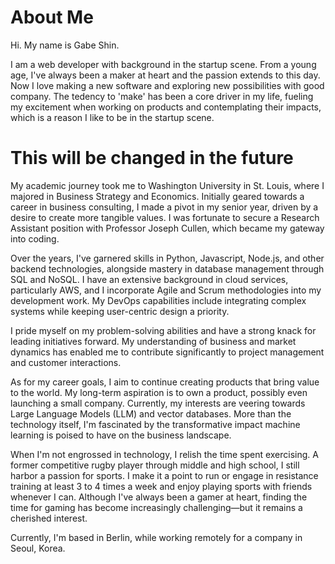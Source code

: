 # About Me

Hi. My name is Gabe Shin.

I am a web developer with background in the startup scene. From a young age, I've always been a maker at heart and the passion extends to this day. Now I love making a new software and exploring new possibilities with good company. The tedency to 'make' has been a core driver in my life, fueling my excitement when working on products and contemplating their impacts, which is a reason I like to be in the startup scene.

# This will be changed in the future

My academic journey took me to Washington University in St. Louis, where I majored in Business Strategy and Economics. Initially geared towards a career in business consulting, I made a pivot in my senior year, driven by a desire to create more tangible values. I was fortunate to secure a Research Assistant position with Professor Joseph Cullen, which became my gateway into coding.

Over the years, I've garnered skills in Python, Javascript, Node.js, and other backend technologies, alongside mastery in database management through SQL and NoSQL. I have an extensive background in cloud services, particularly AWS, and I incorporate Agile and Scrum methodologies into my development work. My DevOps capabilities include integrating complex systems while keeping user-centric design a priority.

I pride myself on my problem-solving abilities and have a strong knack for leading initiatives forward. My understanding of business and market dynamics has enabled me to contribute significantly to project management and customer interactions.

As for my career goals, I aim to continue creating products that bring value to the world. My long-term aspiration is to own a product, possibly even launching a small company. Currently, my interests are veering towards Large Language Models (LLM) and vector databases. More than the technology itself, I'm fascinated by the transformative impact machine learning is poised to have on the business landscape.

When I'm not engrossed in technology, I relish the time spent exercising. A former competitive rugby player through middle and high school, I still harbor a passion for sports. I make it a point to run or engage in resistance training at least 3 to 4 times a week and enjoy playing sports with friends whenever I can. Although I've always been a gamer at heart, finding the time for gaming has become increasingly challenging—but it remains a cherished interest.

Currently, I'm based in Berlin, while working remotely for a company in Seoul, Korea.
